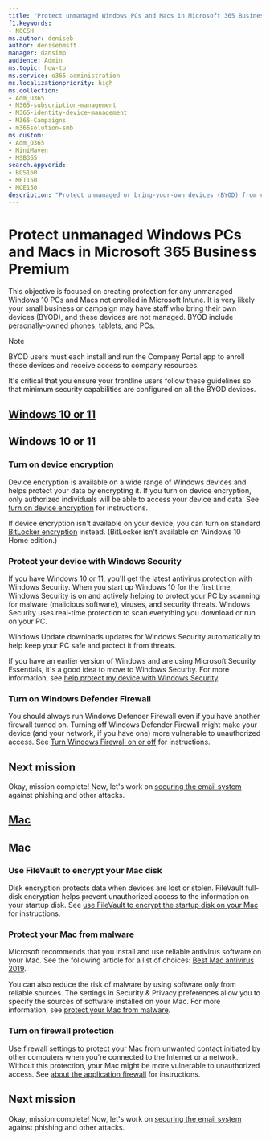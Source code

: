 ```yaml
---
title: "Protect unmanaged Windows PCs and Macs in Microsoft 365 Business Premium"
f1.keywords:
- NOCSH
ms.author: deniseb
author: denisebmsft
manager: dansimp
audience: Admin
ms.topic: how-to
ms.service: o365-administration
ms.localizationpriority: high
ms.collection: 
- Adm_O365
- M365-subscription-management 
- M365-identity-device-management
- M365-Campaigns
- m365solution-smb
ms.custom:
- Adm_O365
- MiniMaven
- MSB365
search.appverid:
- BCS160
- MET150
- MOE150
description: "Protect unmanaged or bring-your-own devices (BYOD) from cyberattacks with Microsoft 365 Business Premium. How to set up cybersecurity for Windows PCs and Macs."
---
```


# Protect unmanaged Windows PCs and Macs in Microsoft 365 Business Premium

This objective is focused on creating protection for any unmanaged Windows 10 PCs and Macs not enrolled in Microsoft Intune. It is very likely your small business or campaign may have staff who bring their own devices (BYOD), and these devices are not managed. BYOD include personally-owned phones, tablets, and PCs.

>[!NOTE]
>BYOD users must each install and run the Company Portal app to enroll these devices and receive access to company resources.

It's critical that you ensure your frontline users follow these guidelines so that minimum security capabilities are configured on all the BYOD devices.

## [Windows 10 or 11](#tab/Windows10-11)

## Windows 10 or 11

### Turn on device encryption

Device encryption is available on a wide range of Windows devices and helps protect your data by encrypting it. If you turn on device encryption, only authorized individuals will be able to access your device and data. See [turn on device encryption](https://support.microsoft.com/help/4028713/windows-10-turn-on-device-encryption) for instructions.

 If device encryption isn't available on your device, you can turn on standard [BitLocker encryption](https://support.microsoft.com/help/4028713/windows-10-turn-on-device-encryption) instead. (BitLocker isn't available on Windows 10 Home edition.) 

### Protect your device with Windows Security

If you have Windows 10 or 11, you'll get the latest antivirus protection with Windows Security. When you start up Windows 10 for the first time, Windows Security is on and actively helping to protect your PC by scanning for malware (malicious software), viruses, and security threats. Windows Security uses real-time protection to scan everything you download or run on your PC.

Windows Update downloads updates for Windows Security automatically to help keep your PC safe and protect it from threats.

If you have an earlier version of Windows and are using Microsoft Security Essentials, it's a good idea to move to Windows Security. For more information, see [help protect my device with Windows Security](https://support.microsoft.com/help/17464/windows-10-help-protect-my-device-with-windows-security).

### Turn on Windows Defender Firewall

You should always run Windows Defender Firewall even if you have another firewall turned on. Turning off Windows Defender Firewall might make your device (and your network, if you have one) more vulnerable to unauthorized access. See [Turn Windows Firewall on or off](https://support.microsoft.com/help/4028544/windows-10-turn-windows-defender-firewall-on-or-off) for instructions.

## Next mission

Okay, mission complete! Now, let's work on [securing the email system](m365bp-protect-email-overview.md) against phishing and other attacks.

## [Mac](#tab/Mac)

## Mac

### Use FileVault to encrypt your Mac disk

Disk encryption protects data when devices are lost or stolen. FileVault full-disk encryption helps prevent unauthorized access to the information on your startup disk. See [use FileVault to encrypt the startup disk on your Mac](https://support.apple.com/HT204837) for instructions.

### Protect your Mac from malware

Microsoft recommends that you install and use reliable antivirus software on your Mac. See the following article for a list of choices: [Best Mac antivirus 2019](https://www.macworld.co.uk/feature/mac-software/mac-antivirus-3672182/).

You can also reduce the risk of malware by using software only from reliable sources. The settings in Security & Privacy preferences allow you to specify the sources of software installed on your Mac. For more information, see [protect your Mac from malware](https://support.apple.com/kb/PH25087).

### Turn on firewall protection

Use firewall settings to protect your Mac from unwanted contact initiated by other computers when you're connected to the Internet or a network. Without this protection, your Mac might be more vulnerable to unauthorized access. See [about the application firewall](https://support.apple.com/HT201642) for instructions.

## Next mission

Okay, mission complete! Now, let's work on [securing the email system](m365bp-protect-email-overview.md) against phishing and other attacks.